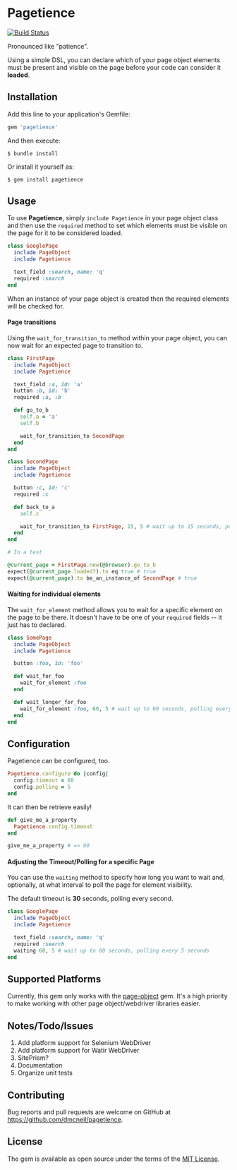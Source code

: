 # Pagetience
[![Build Status](https://travis-ci.org/dmcneil/pagetience.svg?branch=master)](https://travis-ci.org/dmcneil/pagetience)

Pronounced like "patience".

Using a simple DSL, you can declare which of your page object elements must be present and visible on the page before your code can consider it **loaded**.

## Installation
Add this line to your application's Gemfile:

```ruby
gem 'pagetience'
```

And then execute:

    $ bundle install

Or install it yourself as:

    $ gem install pagetience

## Usage
To use **Pagetience**, simply `include Pagetience` in your page object class and then use the `required` method to set which elements must be visible on the page for it to be considered loaded.

```ruby
class GooglePage
  include PageObject
  include Pagetience

  text_field :search, name: 'q'
  required :search
end
```

When an instance of your page object is created then the required elements will be checked for.

#### Page transitions
Using the `wait_for_transition_to` method within your page object, you can now wait for an expected page to transition to.

```ruby
class FirstPage
  include PageObject
  include Pagetience

  text_field :a, id: 'a'
  button :b, id: 'b'
  required :a, :b

  def go_to_b
    self.a = 'a'
    self.b

    wait_for_transition_to SecondPage
  end
end

class SecondPage
  include PageObject
  include Pagetience

  button :c, id: 'c'
  required :c

  def back_to_a
    self.c

    wait_for_transition_to FirstPage, 15, 5 # wait up to 15 seconds, polling every 5 seconds
  end
end

# In a test

@current_page = FirstPage.new(@browser).go_to_b
expect(@current_page.loaded?).to eq true # true
expect(@current_page).to be_an_instance_of SecondPage # true
```

#### Waiting for individual elements
The `wait_for_element` method allows you to wait for a specific element on the page to be there. It doesn't have to be one of your `required` fields -- it just has to declared.

```ruby
class SomePage
  include PageObject
  include Pagetience

  button :foo, id: 'foo'

  def wait_for_foo
    wait_for_element :foo
  end

  def wait_longer_for_foo
    wait_for_element :foo, 60, 5 # wait up to 60 seconds, polling every 5 seconds
  end
end
```

## Configuration
Pagetience can be configured, too.

```ruby
Pagetience.configure do |config|
  config.timeout = 60
  config.polling = 5
end
```

It can then be retrieve easily!

```ruby
def give_me_a_property
  Pagetience.config.timeout
end

give_me_a_property # => 60
````

#### Adjusting the Timeout/Polling for a specific Page
You can use the `waiting` method to specify how long you want to wait and, optionally, at what interval to poll the page for element visibility.

The default timeout is **30** seconds, polling every second.

```ruby
class GooglePage
  include PageObject
  include Pagetience

  text_field :search, name: 'q'
  required :search
  waiting 60, 5 # wait up to 60 seconds, polling every 5 seconds
end
```

## Supported Platforms
Currently, this gem only works with the [page-object](https://github.com/cheezy/page-object) gem. It's a high priority to make working with other page object/webdriver libraries easier.

## Notes/Todo/Issues
1. Add platform support for Selenium WebDriver
2. Add platform support for Watir WebDriver
3. SitePrism?
4. Documentation
5. Organize unit tests

## Contributing
Bug reports and pull requests are welcome on GitHub at https://github.com/dmcneil/pagetience.


## License
The gem is available as open source under the terms of the [MIT License](http://opensource.org/licenses/MIT).


